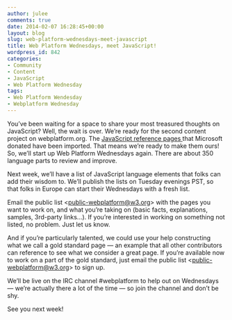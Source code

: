 ```yaml
---
author: julee
comments: true
date: 2014-02-07 16:28:45+00:00
layout: blog
slug: web-platform-wednesdays-meet-javascript
title: Web Platform Wednesdays, meet JavaScript!
wordpress_id: 842
categories:
- Community
- Content
- JavaScript
- Web Platform Wednesday
tags:
- Web Platform Wendesday
- Webplatform Wednesday
---
```


You’ve been waiting for a space to share your most treasured thoughts on JavaScript? Well, the wait is over. We’re ready for the second content project on webplatform.org. The [JavaScript reference pages ](http://docs.webplatform.org/wiki/javascript)that Microsoft donated have been imported. That means we’re ready to make them ours! So, we’ll start up Web Platform Wednesdays again. There are about 350 language parts to review and improve.

Next week, we’ll have a list of JavaScript language elements that folks can add their wisdom to. We’ll publish the lists on Tuesday evenings PST, so that folks in Europe can start their Wednesdays with a fresh list.

Email the public list <[public-webplatform@w3.org](mailto:public-webplatform@w3.org)> with the pages you want to work on, and what you’re taking on (basic facts, explanations, samples, 3rd-party links…). If you’re interested in working on something not listed, no problem. Just let us know.

And if you’re particularly talented, we could use your help constructing what we call a gold standard page — an example that all other contributors can reference to see what we consider a great page. If you’re available now to work on a part of the gold standard, just email the public list <[public-webplatform@w3.org](mailto:public-webplatform@w3.org)> to sign up.

We’ll be live on the IRC channel #webplatform to help out on Wednesdays — we’re actually there a lot of the time — so join the channel and don’t be shy.

See you next week!
